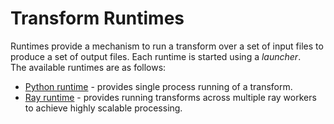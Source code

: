 # Transform Runtimes

Runtimes provide a mechanism to run a transform over a set of input files to produce a set of
output files.  Each runtime is started using a _launcher_.  
The available runtimes are as follows: 

* [Python runtime](python-runtime.md) - provides single process running of a transform.
* [Ray runtime](ray-runtime.md) - provides running transforms across multiple ray workers to 
achieve highly scalable processing.
